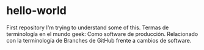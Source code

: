 # hello-world
First repository
I'm trying to understand some of this.
Termas de terminología en el mundo geek:
Como software de producción. 
Relacionado con la terminología de Branches de GitHub frente a cambios de software.
